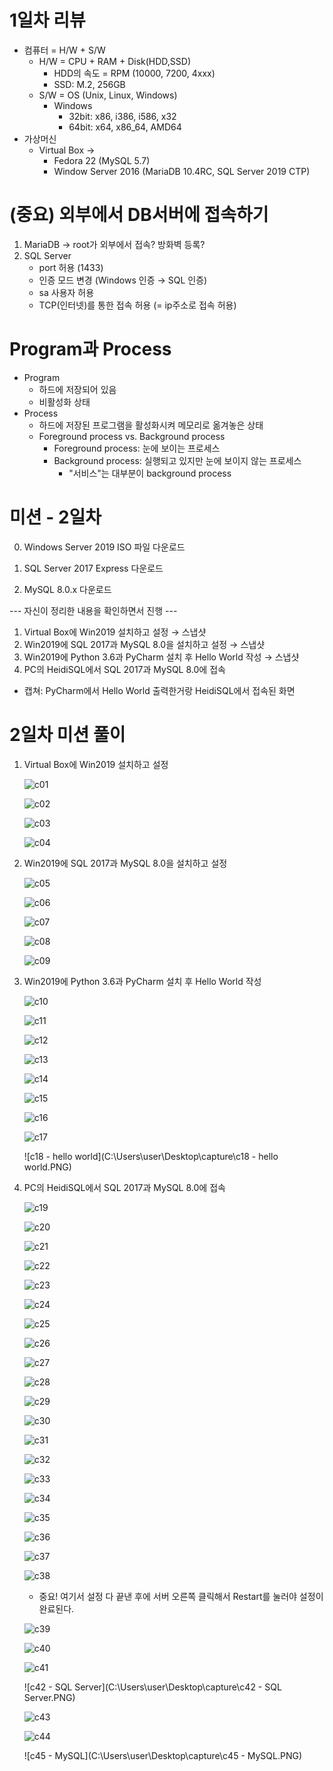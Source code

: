 # 1일차 리뷰

* 컴퓨터 = H/W + S/W
  * H/W = CPU + RAM + Disk(HDD,SSD)
    * HDD의 속도 = RPM (10000, 7200, 4xxx)
    * SSD: M.2, 256GB
  * S/W = OS (Unix, Linux, Windows)
    * Windows
      * 32bit: x86, i386, i586, x32
      * 64bit: x64, x86_64, AMD64
* 가상머신
  * Virtual Box →
    * Fedora 22 (MySQL 5.7)
    * Window Server 2016 (MariaDB 10.4RC, SQL Server 2019 CTP)



# (중요) 외부에서 DB서버에 접속하기

1. MariaDB → root가 외부에서 접속? 방화벽 등록?
2. SQL Server
   * port 허용 (1433)
   * 인증 모드 변경 (Windows 인증 → SQL 인증)
   * sa 사용자 허용
   * TCP(인터넷)를 통한 접속 허용 (= ip주소로 접속 허용)



# Program과 Process

* Program
  * 하드에 저장되어 있음
  * 비활성화 상태
* Process
  * 하드에 저장된 프로그램을 활성화시켜 메모리로 옮겨놓은 상태
  * Foreground process vs. Background process
    * Foreground process: 눈에 보이는 프로세스
    * Background process: 실행되고 있지만 눈에 보이지 않는 프로세스
      * "서비스"는 대부분이 background process



# 미션 - 2일차

0. Windows Server 2019 ISO 파일 다운로드

0. SQL Server 2017 Express 다운로드

0. MySQL 8.0.x 다운로드

--- 자신이 정리한 내용을 확인하면서 진행 ---

1. Virtual Box에 Win2019 설치하고 설정 → 스냅샷
2. Win2019에 SQL 2017과 MySQL 8.0을 설치하고 설정 → 스냅샷
3. Win2019에 Python      3.6과 PyCharm 설치 후 Hello World 작성 → 스냅샷
4. PC의 HeidiSQL에서 SQL 2017과 MySQL 8.0에 접속

- 캡쳐: PyCharm에서 Hello      World 출력한거랑 HeidiSQL에서 접속된 화면



# 2일차 미션 풀이

1. Virtual Box에 Win2019 설치하고 설정

   ![c01](https://github.com/jiuney/TIL/blob/master/img/190604%20capture/c01.PNG)

   ![c02](C:\Users\user\Desktop\capture\c02.PNG)

   ![c03](C:\Users\user\Desktop\capture\c03.PNG)

   ![c04](C:\Users\user\Desktop\capture\c04.PNG)

2. Win2019에 SQL 2017과 MySQL 8.0을 설치하고 설정

   ![c05](C:\Users\user\Desktop\capture\c05.PNG)

   ![c06](C:\Users\user\Desktop\capture\c06.PNG)

   ![c07](C:\Users\user\Desktop\capture\c07.PNG)

   ![c08](C:\Users\user\Desktop\capture\c08.PNG)

   ![c09](C:\Users\user\Desktop\capture\c09.PNG)

3. Win2019에 Python 3.6과 PyCharm 설치 후 Hello World 작성

   ![c10](C:\Users\user\Desktop\capture\c10.PNG)

   ![c11](C:\Users\user\Desktop\capture\c11.PNG)

   ![c12](C:\Users\user\Desktop\capture\c12.PNG)

   ![c13](C:\Users\user\Desktop\capture\c13.PNG)

   ![c14](C:\Users\user\Desktop\capture\c14.PNG)

   ![c15](C:\Users\user\Desktop\capture\c15.PNG)

   ![c16](C:\Users\user\Desktop\capture\c16.PNG)

   ![c17](C:\Users\user\Desktop\capture\c17.PNG)

   ![c18 - hello world](C:\Users\user\Desktop\capture\c18 - hello world.PNG)

4. PC의 HeidiSQL에서 SQL 2017과 MySQL 8.0에 접속

   ![c19](C:\Users\user\Desktop\capture\c19.PNG)

   ![c20](C:\Users\user\Desktop\capture\c20.PNG)

   ![c21](C:\Users\user\Desktop\capture\c21.PNG)

   ![c22](C:\Users\user\Desktop\capture\c22.PNG)

   ![c23](C:\Users\user\Desktop\capture\c23.PNG)

   ![c24](C:\Users\user\Desktop\capture\c24.PNG)

   ![c25](C:\Users\user\Desktop\capture\c25.PNG)

   ![c26](C:\Users\user\Desktop\capture\c26.PNG)

   ![c27](C:\Users\user\Desktop\capture\c27.PNG)

   ![c28](C:\Users\user\Desktop\capture\c28.PNG)

   ![c29](C:\Users\user\Desktop\capture\c29.PNG)

   ![c30](C:\Users\user\Desktop\capture\c30.PNG)

   ![c31](C:\Users\user\Desktop\capture\c31.PNG)

   ![c32](C:\Users\user\Desktop\capture\c32.PNG)

   ![c33](C:\Users\user\Desktop\capture\c33.PNG)

   ![c34](C:\Users\user\Desktop\capture\c34.PNG)

   ![c35](C:\Users\user\Desktop\capture\c35.PNG)

   ![c36](C:\Users\user\Desktop\capture\c36.PNG)

   ![c37](C:\Users\user\Desktop\capture\c37.PNG)

   ![c38](C:\Users\user\Desktop\capture\c38.PNG)

   * 중요!  여기서 설정 다 끝낸 후에 서버 오른쪽 클릭해서 Restart를 눌러야 설정이 완료된다.

   ![c39](C:\Users\user\Desktop\capture\c39.PNG)

   ![c40](C:\Users\user\Desktop\capture\c40.PNG)

   ![c41](C:\Users\user\Desktop\capture\c41.PNG)

   ![c42 - SQL Server](C:\Users\user\Desktop\capture\c42 - SQL Server.PNG)

   ![c43](C:\Users\user\Desktop\capture\c43.PNG)

   ![c44](C:\Users\user\Desktop\capture\c44.PNG)

   ![c45 - MySQL](C:\Users\user\Desktop\capture\c45 - MySQL.PNG)
